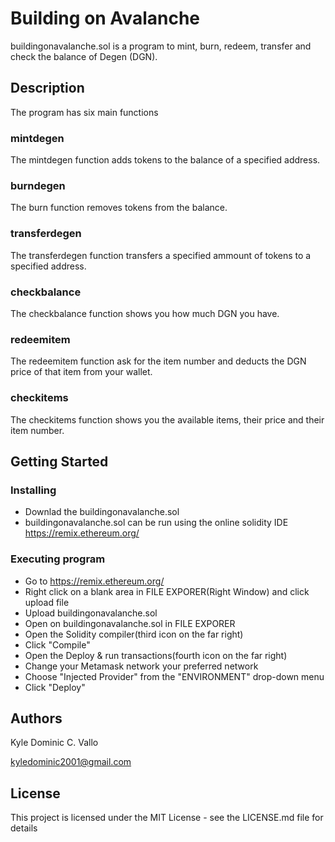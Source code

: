 # Building on Avalanche

buildingonavalanche.sol is a program to mint, burn, redeem, transfer and check the balance of Degen (DGN).

## Description

The program has six main functions
### mintdegen
The mintdegen function adds tokens to the balance of a specified address.
### burndegen
The burn function removes tokens from the balance.
### transferdegen
The transferdegen function transfers a specified ammount of tokens to a specified address.
### checkbalance
The checkbalance function shows you how much DGN you have.
### redeemitem
The redeemitem function ask for the item number and deducts the DGN price of that item from your wallet.
### checkitems
The checkitems function shows you the available items, their price and their item number.

## Getting Started

### Installing

* Downlad the buildingonavalanche.sol
* buildingonavalanche.sol can be run using the online solidity IDE https://remix.ethereum.org/

### Executing program

* Go to https://remix.ethereum.org/
* Right click on a blank area in FILE EXPORER(Right Window) and click upload file
* Upload buildingonavalanche.sol
* Open on buildingonavalanche.sol in FILE EXPORER
* Open the Solidity compiler(third icon on the far right)
* Click "Compile"
* Open the Deploy & run transactions(fourth icon on the far right)
* Change your Metamask network your preferred network
* Choose "Injected Provider" from the "ENVIRONMENT" drop-down menu
* Click "Deploy"

## Authors

Kyle Dominic C. Vallo

kyledominic2001@gmail.com

## License

This project is licensed under the MIT License - see the LICENSE.md file for details
